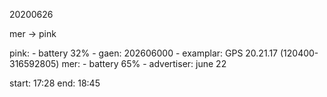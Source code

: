 
20200626

mer -> pink

pink:
    - battery 32%
    - gaen: 202606000
    - examplar: GPS 20.21.17 (120400-316592805)
mer:
    - battery 65%
    - advertiser: june 22

start: 17:28
end: 18:45  



